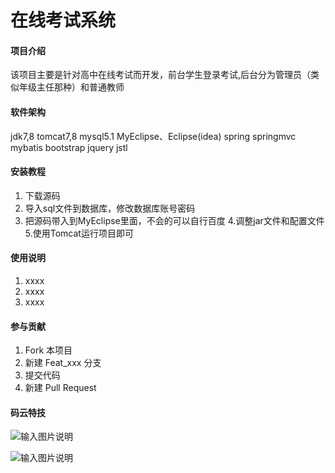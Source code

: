# 在线考试系统

#### 项目介绍
该项目主要是针对高中在线考试而开发，前台学生登录考试,后台分为管理员（类似年级主任那种）和普通教师

#### 软件架构
jdk7,8
tomcat7,8
mysql5.1
MyEclipse、Eclipse(idea)
spring
springmvc
mybatis
bootstrap
jquery
jstl


#### 安装教程

1. 下载源码
2. 导入sql文件到数据库，修改数据库账号密码
3. 把源码带入到MyEclipse里面，不会的可以自行百度
4.调整jar文件和配置文件
5.使用Tomcat运行项目即可

#### 使用说明

1. xxxx
2. xxxx
3. xxxx

#### 参与贡献

1. Fork 本项目
2. 新建 Feat_xxx 分支
3. 提交代码
4. 新建 Pull Request


#### 码云特技
![输入图片说明](https://images.gitee.com/uploads/images/2018/1005/182514_c19c9579_530047.gif "前端展示.gif")

![输入图片说明](https://images.gitee.com/uploads/images/2018/1005/185633_0d138051_530047.gif "后端展示.gif")
